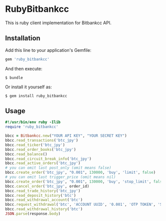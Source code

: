 # RubyBitbankcc

This is ruby client implementation for Bitbankcc API.

## Installation

Add this line to your application's Gemfile:

```ruby
gem 'ruby_bitbankcc'
```

And then execute:

    $ bundle

Or install it yourself as:

    $ gem install ruby_bitbankcc

## Usage

```ruby
#!/usr/bin/env ruby -Ilib
require 'ruby_bitbankcc'

bbcc = Bitbankcc.new("YOUR API KEY", "YOUR SECRET KEY")
bbcc.read_transactions('btc_jpy')
bbcc.read_ticker('btc_jpy')
bbcc.read_order_books('btc_jpy')
bbcc.read_balance()
bbcc.read_circuit_break_info('btc_jpy')
bbcc.read_active_orders('btc_jpy')
# you can omit last post_only (omit means false)
bbcc.create_order('btc_jpy', "0.001", 130000, 'buy', 'limit', false)
# you can omit last trigger_price (omit means nil)
bbcc.create_order('btc_jpy', "0.001", 130000, 'buy', 'stop_limit', false, 140000)
bbcc.cancel_order('btc_jpy', order_id)
bbcc.read_trade_history('btc_jpy')
bbcc.read_deposit_history('btc')
bbcc.read_withdrawal_account('btc')
bbcc.request_withdrawal('btc', 'ACCOUNT UUID', '0.001', 'OTP TOKEN', 'SMS TOKEN')
bbcc.read_withdrawal_history('btc')
JSON.parse(response.body)
```
